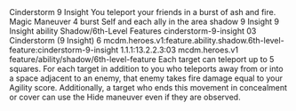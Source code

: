 <ability>
  <name>Cinderstorm</name>
  <cost>9 Insight</cost>
  <flavor>You teleport your friends in a burst of ash and fire.</flavor>
  <keywords>
    <keyword>Magic</keyword>
  </keywords>
  <type>Maneuver</type>
  <distance>4 burst</distance>
  <target>Self and each ally in the area</target>
  <metadata>
    <class>shadow</class>
    <cost>9 Insight</cost>
    <cost_amount>9</cost_amount>
    <cost_resource>Insight</cost_resource>
    <feature_type>ability</feature_type>
    <file_dpath>Shadow/6th-Level Features</file_dpath>
    <item_id>cinderstorm-9-insight</item_id>
    <item_index>03</item_index>
    <item_name>Cinderstorm (9 Insight)</item_name>
    <level>6</level>
    <scc>mcdm.heroes.v1:feature.ability.shadow.6th-level-feature:cinderstorm-9-insight</scc>
    <scdc>1.1.1:13.2.2.3:03</scdc>
    <source>mcdm.heroes.v1</source>
    <type>feature/ability/shadow/6th-level-feature</type>
  </metadata>
  <effects>
    <effect type="mundane">Each target can teleport up to 5 squares. For each target in addition to you who teleports away from or into a space adjacent to an enemy, that enemy takes fire damage equal to your Agility score. Additionally, a target who ends this movement in concealment or cover can use the Hide maneuver even if they are observed.</effect>
  </effects>
</ability>
